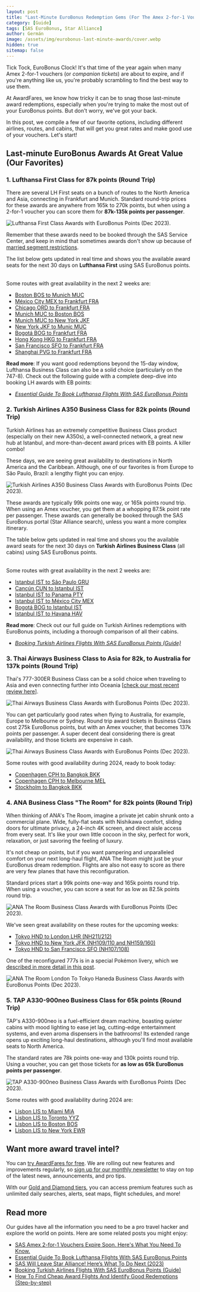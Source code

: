 ```yaml
---
layout: post
title: "Last-Minute EuroBonus Redemption Gems (For The Amex 2-for-1 Vouchers)"
category: [Guide]
tags: [SAS EuroBonus, Star Alliance]
author: Germán
image: /assets/img/eurobonus-last-minute-awards/cover.webp
hidden: true
sitemap: false
---
```


Tick Tock, EuroBonus Clock! It's that time of the year again when many Amex 2-for-1 vouchers (or *companion tickets*) are about to expire, and if you're anything like us, you're probably scrambling to find the best way to use them.

At AwardFares, we know how tricky it can be to snag those last-minute award redemptions, especially when you're trying to make the most out of your EuroBonus points. But don't worry, we've got your back.

In this post, we compile a few of our favorite options, including different airlines, routes, and cabins, that will get you great rates and make good use of your vouchers. Let's start!

## Last-minute EuroBonus Awards At Great Value (Our Favorites)

### 1. Lufthansa First Class for 87k points (Round Trip)

There are several LH First seats on a bunch of routes to the North America and Asia, connecting in Frankfurt and Munich. Standard round-trip prices for these awards are anywhere from 165k to 270k points, but when using a 2-for-1 voucher you can score them for **87k-135k points per passenger**.

<img src="../assets/img/eurobonus-last-minute-awards/lh-first.webp" alt="Lufthansa First Class Awards with EuroBonus Points (Dec 2023)." class="noborder"/>

Remember that these awards need to be booked through the SAS Service Center, and keep in mind that sometimes awards don't show up because of [married segment restrictions](https://blog.awardfares.com/married-segments).

The list below gets updated in real time and shows you the available award seats for the next 30 days on **Lufthansa First** using SAS EuroBonus points.

<table id="lh-first"></table>

Some routes with great availability in the next 2 weeks are:

* [Boston BOS to Munich MUC](https://awardfares.com/search?BOS.MUC.;c:first;z:sas)
* [México City MEX to Frankfurt FRA](https://awardfares.com/search?MEX.FRA.;c:first;z:sas)
* [Chicago ORD to Frankfurt FRA](https://awardfares.com/search?ORD.FRA.;c:first;z:sas)
* [Munich MUC to Boston BOS](https://awardfares.com/search?MUC.BOS.;c:first;z:sas)
* [Munich MUC to New York JKF](https://awardfares.com/search?MUC.JFK.;c:first;z:sas)
* [New York JKF to Munic MUC](https://awardfares.com/search?JFK.MUC.;c:first;z:sas)
* [Bogotá BOG to Frankfurt FRA](https://awardfares.com/search?BOG.FRA.;c:first;z:sas)
* [Hong Kong HKG to Frankfurt FRA](https://awardfares.com/search?HKG.FRA.;c:first;z:sas)
* [San Francisco SFO to Frankfurt FRA](https://awardfares.com/search?SFO.FRA.;c:first;z:sas)
* [Shanghai PVG to Frankfurt FRA](https://awardfares.com/search?PVG.FRA.;c:first;z:sas)
  
**Read more**: If you want good redemptions beyond the 15-day window, Lufthansa Business Class can also be a solid choice (particularly on the 747-8). Check out the following guide with a complete deep-dive into booking LH awards with EB points:

* [*Essential Guide To Book Lufthansa Flights With SAS EuroBonus Points*](https://blog.awardfares.com/lufthansa-with-eurobonus-guide/)

### 2. Turkish Airlines A350 Business Class for 82k points (Round Trip)

Turkish Airlines has an extremely competitive Business Class product (especially on their new A350s), a well-connected network, a great new hub at Istanbul, and more-than-decent award prices with EB points. A killer combo!

These days, we are seeing great availability to destinations in North America and the Caribbean. Although, one of our favorites is from Europe to São Paulo, Brazil: a lengthy flight you can enjoy.

<img src="../assets/img/eurobonus-last-minute-awards/ist-gru.webp" alt="Turkish Airlines A350 Business Class Awards with EuroBonus Points (Dec 2023)." class="noborder"/>

These awards are typically 99k points one way, or 165k points round trip. When using an Amex voucher, you get them at a whopping 87.5k point rate per passenger. These awards can generally be booked through the SAS EuroBonus portal (Star Alliance search), unless you want a more complex itinerary.

The table below gets updated in real time and shows you the available award seats for the next 30 days on **Turkish Airlines Business Class** (all cabins) using SAS EuroBonus points.

<table id="tk-business"></table>

Some routes with great availability in the next 2 weeks are:

* [Istanbul IST to São Paulo GRU](https://awardfares.com/search?IST.GRU.;c:business;a:TK;z:sas#)
* [Cancún CUN to Istanbul IST](https://awardfares.com/search?CUN.IST.;c:business;a:TK;z:sas#)
* [Istanbul IST to Panama PTY](https://awardfares.com/search?IST.PTY.;c:business;a:TK;z:sas#)
* [Istanbul IST to México City MEX](https://awardfares.com/search?IST.MEX.;c:business;a:TK;z:sas#)
* [Bogotá BOG to Istanbul IST](https://awardfares.com/search?BOG.IST.;c:business;a:TK;z:sas#)
* [Istanbul IST to Havana HAV](https://awardfares.com/search?IST.HAV.;c:business;a:TK;z:sas#)

**Read more**: Check out our full guide on Turkish Airlines redemptions with EuroBonus points, including a thorough comparison of all their cabins.

* [*Booking Turkish Airlines Flights With SAS EuroBonus Points (Guide)*](https://blog.awardfares.com/turkish-with-eurobonus/)

### 3. Thai Airways Business Class to Asia for 82k, to Australia for 137k points (Round Trip)

Thai's 777-300ER Business Class can be a solid choice when traveling to Asia and even connecting further into Oceania [[check our most recent review here](https://blog.awardfares.com/thai-business-review-2023/)].

<img src="../assets/img/eurobonus-last-minute-awards/thai.webp" alt="Thai Airways Business Class Awards with EuroBonus Points (Dec 2023)." class="noborder"/>

You can get particularly good rates when flying to Australia, for example, Europe to Melbourne or Sydney. Round trip award tickets in Business Class cost 275k EuroBonus points, but with an Amex voucher, that becomes 137k points per passenger. A super decent deal considering there is great availability, and those tickets are expensive in cash.

<img src="../assets/img/eurobonus-last-minute-awards/cph-mel.webp" alt="Thai Airways Business Class Awards with EuroBonus Points (Dec 2023)." class="noborder"/>

Some routes with good availability during 2024, ready to book today:

* [Copenhagen CPH to Bangkok BKK](https://awardfares.com/search?CPH.BKK.;c:business;a:TG;z:sas#)
* [Copenhagen CPH to Melbourne MEL](https://awardfares.com/search?CPH.MEL.;c:business;a:TG;z:sas#)
* [Stockholm to Bangkok BKK](https://awardfares.com/search?ARN.BKK.;c:business;a:TG;z:sas#)

### 4. ANA Business Class "The Room" for 82k points (Round Trip)

When thinking of ANA's The Room, imagine a private jet cabin shrunk onto a commercial plane. Wide, fully-flat seats with Nishikawa comfort, sliding doors for ultimate privacy, a 24-inch 4K screen, and direct aisle access from every seat. It's like your own little cocoon in the sky, perfect for work, relaxation, or just savoring the feeling of luxury.

It's not cheap on points, but if you want pampering and unparalleled comfort on your next long-haul flight, ANA The Room might just be your EuroBonus dream redemption. Flights are also not easy to score as there are very few planes that have this reconfiguration.

Standard prices start a 99k points one-way and 165k points round trip. When using a voucher, you can score a seat for as low as 82.5k points round trip.

<img src="../assets/img/eurobonus-last-minute-awards/ana-the-room.webp" alt="ANA The Room Business Class Awards with EuroBonus Points (Dec 2023)." class="noborder"/>

We've seen great availability on these routes for the upcoming weeks:

* [Tokyo HND to London LHR (NH211/212)](https://awardfares.com/search?LHR.HND.;c:business;a:NH;f:NH211,NH212;z:sas)
* [Tokyo HND to New York JFK (NH109/110 and NH159/160)](https://awardfares.com/search?HND.JFK.;c:business;a:NH;z:sas)
* [Tokyo HND to San Francisco SFO (NH107/108)](https://awardfares.com/search?HND.SFO.;c:business;a:NH;z:sas)

One of the reconfigured 777s is in a special Pokémon livery, which we [described in more detail in this post](https://blog.awardfares.com/ana-777-fleet/).

<img src="../assets/img/eurobonus-last-minute-awards/lhr-hnd.webp" alt="ANA The Room London To Tokyo Haneda Business Class Awards with EuroBonus Points (Dec 2023)." class="noborder"/>

### 5. TAP A330-900neo Business Class for 65k points (Round Trip)

TAP's A330-900neo is a fuel-efficient dream machine, boasting quieter cabins with mood lighting to ease jet lag, cutting-edge entertainment systems, and even aroma dispensers in the bathrooms! Its extended range opens up exciting long-haul destinations, although you'll find most available seats to North America.

The standard rates are 78k points one-way and 130k points round trip. Using a voucher, you can get those tickets for **as low as 65k EuroBonus points per passenger**.

<img src="../assets/img/eurobonus-last-minute-awards/tap.webp" alt="TAP A330-900neo Business Class Awards with EuroBonus Points (Dec 2023)." class="noborder"/>

Some routes with good availability during 2024 are:

* [Lisbon LIS to Miami MIA](https://awardfares.com/search?LIS.MIA.;c:economy,premeco,first;a:TP;z:sas)
* [Lisbon LIS to Toronto YYZ](https://awardfares.com/search?LIS.YYZ.;c:economy,premeco,first;a:TP;z:sas)
* [Lisbon LIS to Boston BOS](https://awardfares.com/search?LIS.BOS.;c:economy,premeco,first;a:TP;z:sas)
* [Lisbon LIS to New York EWR](https://awardfares.com/search?LIS.EWR.;c:economy,premeco,first;a:TP;z:sas)

## Want more award travel intel?

You can [try AwardFares for free](https://awardfares.com/). We are rolling out new features and improvements regularly, so [sign up for our monthly newsletter](https://awardfares.com/newsletter) to stay on top of the latest news, announcements, and pro tips.

With our [Gold and Diamond tiers](https://awardfares.com/pricing), you can access premium features such as unlimited daily searches, alerts, seat maps, flight schedules, and more!

## Read more

Our guides have all the information you need to be a pro travel hacker and explore the world on points. Here are some related posts you might enjoy:

- [SAS Amex 2-for-1 Vouchers Expire Soon. Here's What You Need To Know.](https://blog.awardfares.com/sas-amex-2-for-1-2023/)
- [Essential Guide To Book Lufthansa Flights With SAS EuroBonus Points](https://blog.awardfares.com/lufthansa-with-eurobonus-guide/)
- [SAS Will Leave Star Alliance! Here’s What To Do Next (2023)](https://blog.awardfares.com/sas-acquisition/)
- [Booking Turkish Airlines Flights With SAS EuroBonus Points (Guide)](https://blog.awardfares.com/turkish-with-eurobonus/)
- [How To Find Cheap Award Flights And Identify Good Redemptions (Step-by-step)](https://blog.awardfares.com/how-to-find-cheap-award-flights/)

<script>
  (function () {
    createStatsTable('first');
    createStatsTable('business');
    createStatsTable('economy');
    async function createStatsTable(cabin, limit) {
      const host = /*window.location.hostname == 'localhost' ? 'http://localhost:3000' :*/ 'https://awardfares.com';
      const endpoint = `/api/stats/lufthansa-top-routes.json?cabin=${cabin}`;
      const table = document.getElementById(`lh-${cabin}`);
      table.innerHTML = 'Loading...';
      try {
        const resp = await fetch(host + endpoint);
        const data = await resp.json();
        const moreLink = `https://awardfares.com/search?..;c:${cabin};a:LH;z:eurobonus`;
        const rowLimit = 10;
        const seatsPerIcon = data[0]?.total / rowLimit;
        const rows = data.slice(0, rowLimit).map(route => {
          const seatLimit = 10;
          const displayCount = route.total;
          const searchLink = `https://awardfares.com/search?${route.route.replace('-', '.')}.;c:${cabin};a:LH;z:eurobonus`;
          return `<tr>
            <td>
              ${route.route}
            </td>
            <td>
              <div style="width: ${Math.ceil(route.total / seatsPerIcon) * 20}px; height: 20px; background-image: url(https://awardfares.com/img/seat.png); background-size: contain; background-repeat: repeat-x"></div>
            </td>
            <td>
              <a href="${searchLink}">${displayCount} seat${route.total > 1 ? 's' : ''}</a></td>
            </tr>`;
        });
        if (rows.length > 0) {
          rows.push(`<tr><td colspan="3" align="center"><a href="${moreLink}">See all available seats</center></td></tr>`);
          table.innerHTML = rows.join('');
        } else {
          table.innerHTML = 'No seats available right now';
        }
      } catch (err) {
        console.error(err);
        table.innerHTML = 'Data not available right now';
      }
    }
  })();
</script>

<script>
  (function () {
    createStatsTable('first');
    createStatsTable('business');
    createStatsTable('economy');
    async function createStatsTable(cabin, limit) {
      const host = /*window.location.hostname == 'localhost' ? 'http://localhost:3000' :*/ 'https://awardfares.com';
      const endpoint = `/api/stats/turkish-top-routes.json?cabin=${cabin}`;
      const table = document.getElementById(`tk-${cabin}`);
      table.innerHTML = 'Loading...';
      try {
        const resp = await fetch(host + endpoint);
        const data = await resp.json();
        const moreLink = `https://awardfares.com/search?..;c:${cabin};a:TK;z:eurobonus`;
        const rowLimit = 10;
        const seatsPerIcon = data[0]?.total / rowLimit;
        const rows = data.slice(0, rowLimit).map(route => {
          const seatLimit = 10;
          const displayCount = route.total;
          const searchLink = `https://awardfares.com/search?${route.route.replace('-', '.')}.;c:${cabin};a:TK;z:eurobonus`;
          return `<tr>
            <td>
              ${route.route}
            </td>
            <td>
              <div style="width: ${Math.ceil(route.total / seatsPerIcon) * 20}px; height: 20px; background-image: url(https://awardfares.com/img/seat.png); background-size: contain; background-repeat: repeat-x"></div>
            </td>
            <td>
              <a href="${searchLink}">${displayCount} seat${route.total > 1 ? 's' : ''}</a></td>
            </tr>`;
        });
        if (rows.length > 0) {
          rows.push(`<tr><td colspan="3" align="center"><a href="${moreLink}">See all available seats</center></td></tr>`);
          table.innerHTML = rows.join('');
        } else {
          table.innerHTML = 'No seats available right now';
        }
      } catch (err) {
        console.error(err);
        table.innerHTML = 'Data not available right now';
      }
    }
  })();
</script>